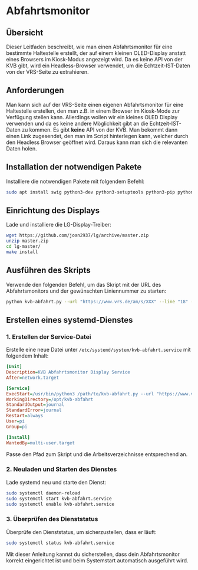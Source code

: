 # Abfahrtsmonitor

## Übersicht

Dieser Leitfaden beschreibt, wie man einen Abfahrtsmonitor für eine bestimmte Haltestelle erstellt, der auf einem kleinen OLED-Display anstatt eines Browsers im Kiosk-Modus angezeigt wird. Da es keine API von der KVB gibt, wird ein Headless-Browser verwendet, um die Echtzeit-IST-Daten von der VRS-Seite zu extrahieren.

## Anforderungen

Man kann sich auf der VRS-Seite einen eigenen Abfahrtsmonitor für eine Haltestelle erstellen, den man z.B. in einem Browser im Kiosk-Mode zur Verfügung stellen kann. Allerdings wollen wir ein kleines OLED Display verwenden und da es keine andere Möglichkeit gibt an die Echtzeit-IST-Daten zu kommen. Es gibt **keine** API von der KVB.
Man bekommt dann einen Link zugesendet, den man im Script hinterlegen kann, welcher durch den Headless Browser geöffnet wird. Daraus kann man sich die relevanten Daten holen.

## Installation der notwendigen Pakete

Installiere die notwendigen Pakete mit folgendem Befehl:

```bash
sudo apt install swig python3-dev python3-setuptools python3-pip python3-pil python3-numpy python3-smbus python3-spidev p7zip-full python3-selenium
```

## Einrichtung des Displays

Lade und installiere die LG-Display-Treiber:

```bash
wget https://github.com/joan2937/lg/archive/master.zip
unzip master.zip
cd lg-master/
make install
```

## Ausführen des Skripts

Verwende den folgenden Befehl, um das Skript mit der URL des Abfahrtsmonitors und der gewünschten Liniennummer zu starten:

```bash
python kvb-abfahrt.py --url "https://www.vrs.de/am/s/XXX" --line "18" --log
```

## Erstellen eines systemd-Dienstes

### 1. Erstellen der Service-Datei

Erstelle eine neue Datei unter `/etc/systemd/system/kvb-abfahrt.service` mit folgendem Inhalt:

```ini
[Unit]
Description=KVB Abfahrtsmonitor Display Service
After=network.target

[Service]
ExecStart=/usr/bin/python3 /path/to/kvb-abfahrt.py --url "https://www.vrs.de/am/s/XXX" --line "18" --log
WorkingDirectory=/opt/kvb-abfahrt
StandardOutput=journal
StandardError=journal
Restart=always
User=pi
Group=pi

[Install]
WantedBy=multi-user.target
```

Passe den Pfad zum Skript und die Arbeitsverzeichnisse entsprechend an.

### 2. Neuladen und Starten des Dienstes

Lade systemd neu und starte den Dienst:

```bash
sudo systemctl daemon-reload
sudo systemctl start kvb-abfahrt.service
sudo systemctl enable kvb-abfahrt.service
```

### 3. Überprüfen des Dienststatus

Überprüfe den Dienststatus, um sicherzustellen, dass er läuft:

```bash
sudo systemctl status kvb-abfahrt.service
```

Mit dieser Anleitung kannst du sicherstellen, dass dein Abfahrtsmonitor korrekt eingerichtet ist und beim Systemstart automatisch ausgeführt wird.
